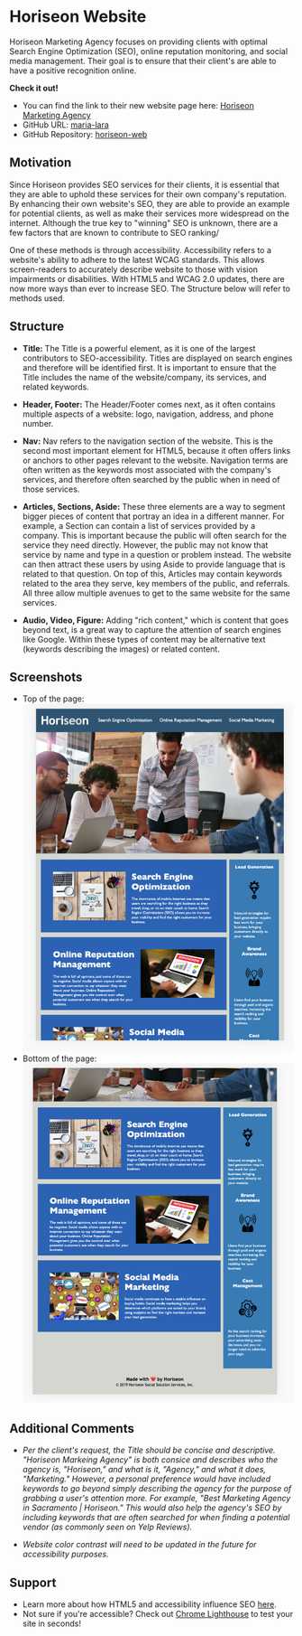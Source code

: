 # Horiseon Website 
Horiseon Marketing Agency focuses on providing clients with optimal Search Engine Optimization (SEO), online reputation monitoring, and social media management. Their goal is to ensure that their client's are able to have a positive recognition online. 

**Check it out!**
* You can find the link to their new website page here: [Horiseon Marketing Agency](https://maria-lara.github.io/horiseon-web/)
* GitHub URL: [maria-lara](https://maria-lara.github.io)
* GitHub Repository: [horiseon-web](https://github.com/maria-lara/horiseon-web)

## Motivation
Since Horiseon provides SEO services for their clients, it is essential that they are able to uphold these services for their own company's reputation. By enhancing their own website's SEO, they are able to provide an example for potential clients, as well as make their services more widespread on the internet. Although the true key to "winning" SEO is unknown, there are a few factors that are known to contribute to SEO ranking/

One of these methods is through accessibility. Accessibility refers to a website's ability to adhere to the latest WCAG standards. This allows screen-readers to accurately describe website to those with vision impairments or disabilities. With HTML5 and WCAG 2.0 updates, there are now more ways than ever to increase SEO. The Structure below will refer to methods used.

## Structure
* **Title:** The Title is a powerful element, as it is one of the largest contributors to SEO-accessibility. Titles are displayed on search engines and therefore will be identified first. It is important to ensure that the Title includes the name of the website/company, its services, and related keywords. 

* **Header, Footer:** The Header/Footer comes next, as it often contains multiple aspects of a website: logo, navigation, address, and phone number.

* **Nav:** Nav refers to the navigation section of the website. This is the second most important element for HTML5, because it often offers links or anchors to other pages relevant to the website. Navigation terms are often written as the keywords most associated with the company's services, and therefore often searched by the public when in need of those services.

* **Articles, Sections, Aside:** These three elements are a way to segment bigger pieces of content that portray an idea in a different manner. For example, a Section can contain a list of services provided by a company. This is important because the public will often search for the service they need directly. However, the public may not know that service by name and type in a question or problem instead. The website can then attract these users by using Aside to provide language that is related to that question. On top of this, Articles may contain keywords related to the area they serve, key members of the public, and referrals. All three allow multiple avenues to get to the same website for the same services.

* **Audio, Video, Figure:** Adding "rich content," which is content that goes beyond text, is a great way to capture the attention of search engines like Google. Within these types of content may be alternative text (keywords describing the images) or related content. 

## Screenshots
* Top of the page: ![screenshot of top of websitepage including header](https://github.com/maria-lara/horiseon-web/blob/main/images/Screen%20Shot%202020-12-16%20at%2011.54.14%20PM.png)
* Bottom of the page: ![screenshot of bottom of website page and footer](https://github.com/maria-lara/horiseon-web/blob/main/images/Screen%20Shot%202020-12-16%20at%2011.54.21%20PM.png)

## Additional Comments
* *Per the client's request, the Title should be concise and descriptive. "Horiseon Markeing Agency" is both consice and describes who the agency is, "Horiseon," and what is it, "Agency," and what it does, "Marketing." However, a personal preference would have included keywords to go beyond simply describing the agency for the purpose of grabbing a user's attention more. For example, "Best Marketing Agency in Sacramento | Horiseon." This would also help the agency's SEO by including keywords that are often searched for when finding a potential vendor (as commonly seen on Yelp Reviews).*

* *Website color contrast will need to be updated in the future for accessibility purposes.*

## Support
* Learn more about how HTML5 and accessibility influence SEO [here](https://www.myriamjessier.com/blog/html5-accessibility-seo/).
* Not sure if you're accessible? Check out [Chrome Lighthouse](https://chrome.google.com/webstore/detail/lighthouse/blipmdconlkpinefehnmjammfjpmpbjk?hl=en) to test your site in seconds!

